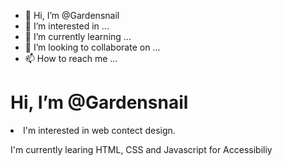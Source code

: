 - 👋 Hi, I’m @Gardensnail
- 👀 I’m interested in ...
- 🌱 I’m currently learning ...
- 💞️ I’m looking to collaborate on ...
- 📫 How to reach me ...

<!---
Gardensnail/Gardensnail is a ✨ special ✨ repository because its `README.md` (this file) appears on your GitHub profile.
You can click the Preview link to take a look at your changes.
--->
<h1> Hi, I’m @Gardensnail </h1>
<li> I'm interested in web contect design. </li>
<p> I'm currently learing HTML, CSS and Javascript for Accessibiliy</P
